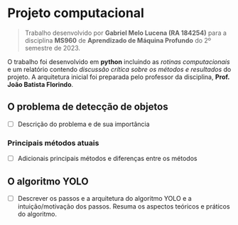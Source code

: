 # Projeto computacional
> Trabalho desenvolvido por **Gabriel Melo Lucena (RA 184254)** para a disciplina **MS960** de **Aprendizado de Máquina Profundo** do 2º semestre de 2023.

O trabalho foi desenvolvido em **python** incluindo as *rotinas computacionais* e um relatório contendo *discussão crítica sobre os métodos e resultados* do projeto. A arquitetura inicial foi preparada pelo professor da disciplina, **Prof. João Batista Florindo**.

## O problema de detecção de objetos
- [ ] Descrição do problema e de sua importância

### Principais métodos atuais
- [ ] Adicionais principais métodos e diferenças entre os métodos

## O algoritmo YOLO
- [ ] Descrever os passos e a arquitetura do algoritmo YOLO e a intuição/motivação dos passos. Resuma os aspectos teóricos e práticos do algoritmo.

